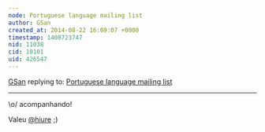 ```yaml
---
node: Portuguese language mailing list
author: GSan
created_at: 2014-08-22 16:09:07 +0000
timestamp: 1408723747
nid: 11038
cid: 10101
uid: 426547
---
```




[GSan](../profile/GSan) replying to: [Portuguese language mailing list](../notes/vjpixel/08-11-2014/portuguese-language-mailing-list)

----
\o/ acompanhando! 

Valeu [@hiure](/profile/hiure) ;)